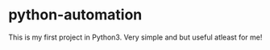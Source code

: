 # python-automation

This is my first project in Python3. Very simple and but useful atleast for me! 
